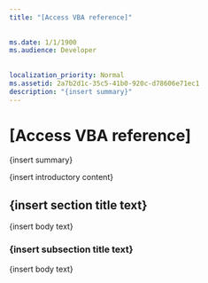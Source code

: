 ```yaml
---
title: "[Access VBA reference]"
  
  
ms.date: 1/1/1900
ms.audience: Developer
 
  
localization_priority: Normal
ms.assetid: 2a7b2d1c-35c5-41b0-920c-d78606e71ec1
description: "{insert summary}"
---
```


# [Access VBA reference]

{insert summary}
  
{insert introductory content}
  
## {insert section title text}

{insert body text}
  
### {insert subsection title text}

{insert body text}
  

